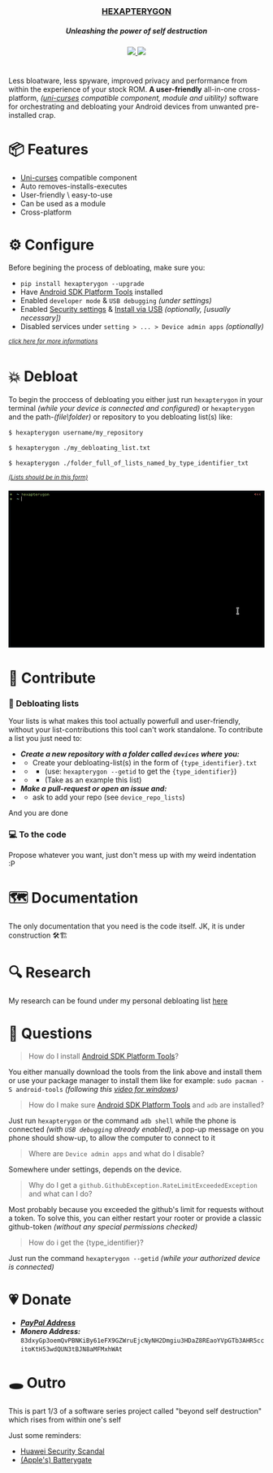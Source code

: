 
<div align="center">
<h3>
  <a href="">HEXAPTERYGON</a> <h5>Unleashing the power of self destruction</h5>
</h1>
<p>
    <a href="https://github.com/GiorgosXou/hexapterygon/pulse">
      <img src="https://img.shields.io/github/last-commit/GiorgosXou/hexapterygon?color=%4dc71f&label=Last%20Commit&logo=github&style=flat-square"/>
    </a>
    <a href="https://github.com/GiorgosXou/hexapterygon/blob/master/LICENSE">
      <img src="https://img.shields.io/github/license/GiorgosXou/hexapterygon?label=License&logo=GNU&style=flat-square"/>
	</a>

</p>
<h1></h1>
</div>

Less bloatware, less spyware, improved privacy and performance from within the experience of your stock ROM. **A user-friendly** all-in-one cross-platform, *([uni-curses](https://github.com/unicurses/unicurses) compatible component, module and uitility)* software for orchestrating and debloating your Android devices from unwanted pre-installed crap.


# 📦 Features
- [Uni-curses](https://github.com/unicurses/unicurses) compatible component
- Auto removes-installs-executes
- User-friendly \ easy-to-use
- Can be used as a module
- Cross-platform


# ⚙️ Configure

Before begining the process of debloating, make sure you:

- `pip install hexapterygon --upgrade`
- Have [Android SDK Platform Tools](https://developer.android.com/studio/releases/platform-tools) installed 
- Enabled `developer mode` & `USB debugging` *(under settings)*
- Enabled [Security settings](## 'Allow granting permissions and simulating input via USB (if possible)') & [Install via USB](## '[INSTALL] installing won\'t work if it is not enabled') *(optionally, [usually necessary])*
- Disabled services under `setting > ... > Device admin apps` *(optionally)*

*<sup>[click here for more informations](#💭-questions)</sup>*

# 💥 Debloat
To begin the proccess of debloating you either just run `hexapterygon` in your terminal *(while your device is connected and configured)* or `hexapterygon`  and the path-*(file\folder)* or repository to you debloating list(s) like:

```terminal
$ hexapterygon username/my_repository
```
```terminal
$ hexapterygon ./my_debloating_list.txt
```
```terminal
$ hexapterygon ./folder_full_of_lists_named_by_type_identifier_txt
```
<sup>[*(Lists should be in this form)*](https://github.com/GiorgosXou/Our-Xiaomi-Redmi-5A-riva-debloating-list/blob/main/devices/Xiaomi%20Redmi%205A%20riva.txt)</sup>

<img style="center" src="./imgs/Peek.gif">

# 🫴 Contribute
### 📜 Debloating lists
Your lists is what makes this tool actually powerfull and user-friendly, without your list-contributions this tool can't work standalone. To contribute a list you just need to:

- ***Create a new repository with a folder called `devices` where you:***
- - Create your debloating-list(s) in the form of `{type_identifier}.txt` 
- - - (use: `hexapterygon --getid` to get the `{type_identifier}`)
- - - (Take as an example this list)
- ***Make a pull-request or open an issue and:*** 
- - ask to add your repo (see `device_repo_lists`)

And you are done

### 💻 To the code
Propose whatever you want, just don't mess up with my weird indentation :P

# 🗺️ Documentation
The only documentation that you need is the code itself. JK, it is under construction 🛠️🏗️

# 🔍 Research
My research can be found under my personal debloating list [here](https://github.com/GiorgosXou/Our-Xiaomi-Redmi-5A-riva-debloating-list/#research) 

# 💭 Questions

> How do I install [Android SDK Platform Tools](https://developer.android.com/studio/releases/platform-tools)?

You either manually download the tools from the link above and install them or use your package manager to install them like for example: `sudo pacman -S android-tools` *(following this [video for windows](https://www.youtube.com/watch?v=26GI3z6tI3E))*

> How do I make sure [Android SDK Platform Tools](https://developer.android.com/studio/releases/platform-tools) and `adb` are installed?

Just run `hexapterygon` or the command `adb shell` while the phone is connected *(with `USB debugging` already enabled)*, a pop-up message on you phone should show-up, to allow the computer to connect to it

> Where are `Device admin apps` and what do I disable?

Somewhere under settings, depends on the device. 


> Why do I get a `github.GithubException.RateLimitExceededException` and what can I do?

Most probably because you exceeded the github's limit for requests without a token. To solve this, you can either restart your rooter or provide a classic github-token *(without any special permissions checked)*

> How do i get the {type_identifier}?

Just run the command `hexapterygon --getid` *(while your authorized device is connected)*




<!-- # 🔍 Research :P no! i have done way more reasearch --> 
<!-- - ***ADB Related:*** -->
<!-- - - ***Python Libraries:*** -->
<!-- - - - [pure-python-adb *(Currently using)*](https://github.com/Swind/pure-python-adb) -->
<!-- - - - [adbutils](https://github.com/openatx/adbutils) -->
<!-- - - - [adb_shell](https://github.com/JeffLIrion/adb_shell) -->
<!-- - - - [python-adb](https://github.com/google/python-adb) -->
<!-- - - ***Questions:*** -->
<!-- - - - [Get application version name using adb](https://stackoverflow.com/questions/11942762/get-application-version-name-using-adb) -->
<!-- - ***XDA:*** -->
<!-- - - ***Random:*** -->
<!-- - - - [Packages which are safe to remove and a few problems.](https://forum.xda-developers.com/t/packages-which-are-safe-to-remove-and-a-few-problems.4006171/) -->
<!-- - - - [Uninstall bloatwares No root](https://forum.xda-developers.com/t/uninstall-bloatwares-no-root.4321387/) -->
<!-- - - - [Question Debloating Mi 11](https://forum.xda-developers.com/t/debloating-mi-11.4242883/) -->
<!-- - - - [Other](https://forum.xda-developers.com/t/delete-this.4203903/page-2) -->
<!---->

# 💗 Donate
- ***[PayPal Address](https://www.paypal.com/donate/?hosted_button_id=XLWAVDMHBYACY)***
- ***Monero Address:*** `83dxyGp3oemQvPBNKiBy61eFX9GZWruEjcNyNH2Dmgiu3HDaZ8REaoYVpGTb3AHR5ccitoKtH53wdQUN3tBJN8aMFMxhWAt`

# 🕳️ Outro
This is part 1/3 of a software series project called "beyond self destruction" which rises from within one's self

Just some reminders:
- [Huawei Security Scandal](https://www.forbes.com/sites/kateoflahertyuk/2019/02/26/huawei-security-scandal-everything-you-need-to-know/?sh=4a1946e473a5)
- [(Apple's) Batterygate](https://en.wikipedia.org/wiki/Batterygate)

<!-- Disable all permissions for as many apps as possibly you can. -->
<!-- https://www.instagram.com/p/Cq0V-twIIej/ -->

